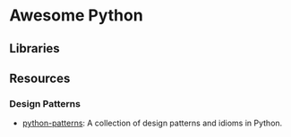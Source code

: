 # Awesome Python


## Libraries


## Resources

### Design Patterns

* [python-patterns](https://github.com/faif/python-patterns): A collection of design patterns and idioms in Python.









